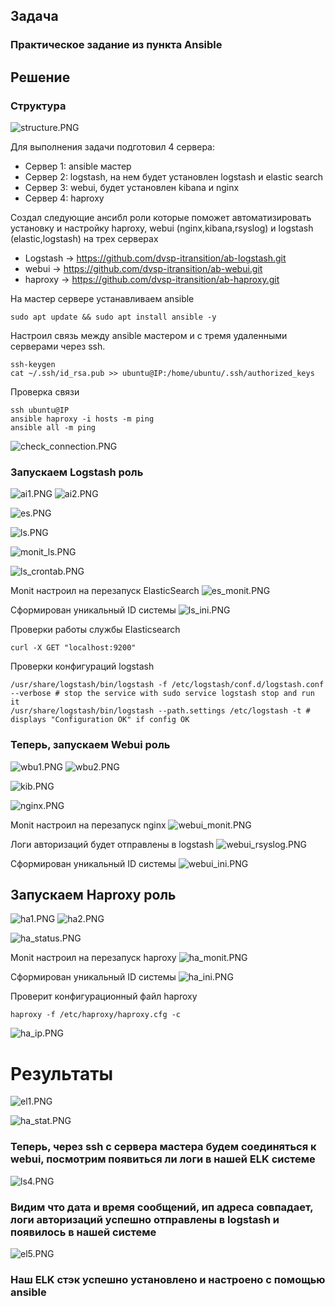 ## Задача

### Практическое задание из пункта Ansible

## Решение

### Структура

![structure.PNG](img%2Fstructure.PNG)

Для выполнения задачи подготовил 4 сервера:

- Сервер 1: ansible мастер
- Сервер 2: logstash, на нем будет установлен logstash и elastic search
- Сервер 3: webui, будет установлен kibana и nginx 
- Сервер 4: haproxy 

Создал следующие ансибл роли которые поможет автоматизировать установку и настройку haproxy, webui (nginx,kibana,rsyslog) и logstash (elastic,logstash) на трех серверах
- Logstash  -> https://github.com/dvsp-itransition/ab-logstash.git 
- webui     -> https://github.com/dvsp-itransition/ab-webui.git
- haproxy   -> https://github.com/dvsp-itransition/ab-haproxy.git

На мастер сервере устанавливаем ansible
```
sudo apt update && sudo apt install ansible -y
```

Настроил связь между ansible мастером и с тремя удаленными серверами через ssh.
```
ssh-keygen
cat ~/.ssh/id_rsa.pub >> ubuntu@IP:/home/ubuntu/.ssh/authorized_keys

```

Проверка связи 
```
ssh ubuntu@IP
ansible haproxy -i hosts -m ping
ansible all -m ping
```

![check_connection.PNG](img%2Fcheck_connection.PNG)

### Запускаем Logstash роль

![ai1.PNG](img%2Fai1.PNG)
![ai2.PNG](img%2Fai2.PNG)

![es.PNG](img%2Fes.PNG)

![ls.PNG](img%2Fls.PNG)

![monit_ls.PNG](img%2Fmonit_ls.PNG)

![ls_crontab.PNG](img%2Fls_crontab.PNG)

Monit настроил на перезапуск ElasticSearch
![es_monit.PNG](img%2Fes_monit.PNG)

Сформирован уникальный ID системы
![ls_ini.PNG](img%2Fls_ini.PNG) 

Проверки работы службы Elasticsearch

```
curl -X GET "localhost:9200" 
```
 
Проверки конфигураций logstash
```
/usr/share/logstash/bin/logstash -f /etc/logstash/conf.d/logstash.conf --verbose # stop the service with sudo service logstash stop and run it
/usr/share/logstash/bin/logstash --path.settings /etc/logstash -t # displays "Configuration OK" if config OK
```

### Теперь, запускаем Webui роль

![wbu1.PNG](img%2Fwbu1.PNG)
![wbu2.PNG](img%2Fwbu2.PNG)

![kib.PNG](img%2Fkib.PNG)

![nginx.PNG](img%2Fnginx.PNG)

Monit настроил на перезапуск nginx
![webui_monit.PNG](img%2Fwebui_monit.PNG)

Логи авторизаций будет отправлены в logstash
![webui_rsyslog.PNG](img%2Fwebui_rsyslog.PNG)

Сформирован уникальный ID системы
![webui_ini.PNG](img%2Fwebui_ini.PNG)


## Запускаем Haproxy роль

![ha1.PNG](img%2Fha1.PNG)
![ha2.PNG](img%2Fha2.PNG)

![ha_status.PNG](img%2Fha_status.PNG)

Monit настроил на перезапуск haproxy
![ha_monit.PNG](img%2Fha_monit.PNG) 

Сформирован уникальный ID системы
![ha_ini.PNG](img%2Fha_ini.PNG)

Проверит конфигурационный файл haproxy

```
haproxy -f /etc/haproxy/haproxy.cfg -c 
```

![ha_ip.PNG](img%2Fha_ip.PNG)

# Результаты


![el1.PNG](img%2Fel1.PNG)

![ha_stat.PNG](img%2Fha_stat.PNG)

### Теперь, через ssh с сервера мастера будем соединяться к webui, посмотрим появиться ли логи в нашей ELK системе

![ls4.PNG](img%2Fls4.PNG)

### Видим что дата и время сообщений, ип адреса совпадает, логи авторизаций успешно отправлены в logstash и появилось в нашей системе

![el5.PNG](img%2Fel5.PNG)

### Наш ELK стэк успешно установлено и настроено с помощью ansible 






